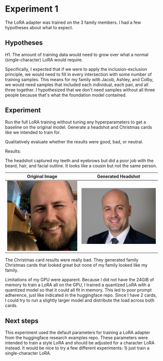 # Experiment 1


The LoRA adapter was trained on the 3 family members. I had a few hypotheses about what to expect.

## Hypotheses

H1. The amount of training data would need to grow over what a normal (single-character) LoRA would require.

Specifically, I expected that if we were to apply the inclusion-exclusion
principle, we would need to fill in every intersection with some number of
training samples. This means for my family with Jacob, Ashley, and Colby, we
would need samples that included each individual, each pair, and all three
together. I hypothesized that we don't need samples without all three people
because that's what the foundation model contained.

## Experiment

Run the full LoRA training without tuning any hyperparameters to get a baseline on the original model.
Generate a headshot and Christmas cards like we intended to train for.

Qualitatively evaluate whether the results were good, bad, or neutral.

Results:

The headshot captured my teeth and eyebrows but did a poor job with the beard,
hair, and facial outline. It looks like a cousin but not the same person.

Original Image | Generated Headshot
:-------------:|:------------------:
![Original image](https://github.com/jarussell/DiffusionHeadshot/blob/main/orig_headshot.png?raw=true) | ![Headshot of Jacob from experiment 1](https://github.com/jarussell/DiffusionHeadshot/blob/main/exp1_headshot.png?raw=true)

The Christmas card results were really bad. They generated family Christmas
cards that looked great but none of my family looked like my family.

Limitations of my GPU were apparent. Because I did not have the 24GiB of memory
to train a LoRA all on the GPU, I trained a quantized LoRA with a quantized
model so that it could all fit in memory. This led to poor prompt adherence,
just like indicated in the huggingface repo. Since I have 2 cards, I could try
to run a slightly larger model and distribute the load across both cards.

## Next steps

This experiment used the default parameters for training a LoRA adapter from
the huggingface research examples repo. These parameters were intended to train
a style LoRA and should be adjusted for a character LoRA instead. It would be
nice to try a few different experiments: 1) just train a single-character LoRA.
